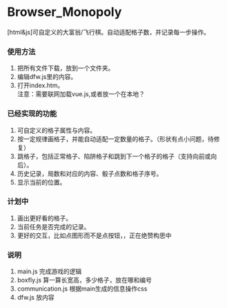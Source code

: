# Browser_Monopoly
[html&amp;js]可自定义的大富翁/飞行棋。自动适配格子数，并记录每一步操作。
### 使用方法
1. 把所有文件下载，放到一个文件夹。
2. 编辑dfw.js里的内容。
3. 打开index.htm。</br>
注意：需要联网加载vue.js,或者放一个在本地？
### 已经实现的功能
1. 可自定义的格子属性与内容。
2. 按一定规律画格子，并能自动适配一定数量的格子。（形状有点小问题，待修复）
3. 跳格子，包括正常格子、陷阱格子和跳到下一个格子的格子（支持向前或向后）。
4. 历史记录，局数和对应的内容、骰子点数和格子序号。
5. 显示当前的位置。
### 计划中
1. 画出更好看的格子。
2. 当前任务是否完成的记录。
3. 更好的交互，比如点图形而不是点按钮，，正在绝赞构思中
### 说明
1. main.js 完成游戏的逻辑
2. boxfly.js 算一算长宽高，多少格子，放在哪和编号
3. communication.js 根据main生成的信息操作css
4. dfw.js 放内容
